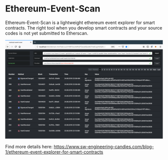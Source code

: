 # Ethereum-Event-Scan

Ethereum-Event-Scan is a lightweight ethereum event explorer for smart contracts. The right tool when you develop smart contracts and your source codes is not yet submitted to Etherscan.


![Image 1](misc/ethereum-event-scan.png "Connected via Infura.io")


Find more details here: 
https://www.sw-engineering-candies.com/blog-1/ethereum-event-explorer-for-smart-contracts
